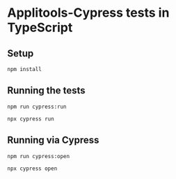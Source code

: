# Applitools-Cypress tests in TypeScript

## Setup

    npm install

## Running the tests

    npm run cypress:run

    npx cypress run

## Running via Cypress

    npm run cypress:open

    npx cypress open 

